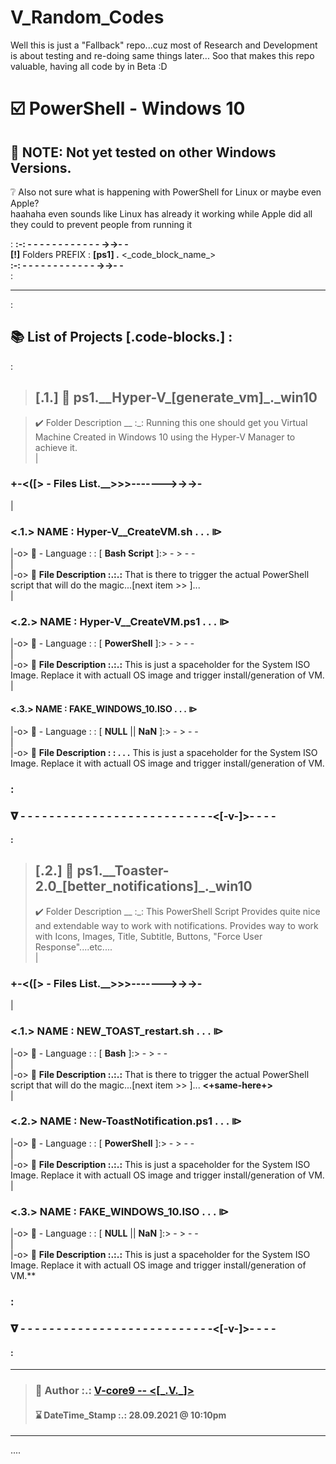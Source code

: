 # **V_Random_Codes**

Well this is just a "Fallback" repo...cuz most of Research and Development is about testing and re-doing same things later... Soo that makes this repo valuable, having all code by in Beta :D



# ☑️ **PowerShell - Windows 10**

## 🔶 NOTE: Not yet tested on other Windows Versions.

❔ Also not sure what is happening with PowerShell for Linux or maybe even Apple?  
 haahaha even sounds like Linux has already it working while Apple did all they could to prevent people from running it
      
:
**:-: - - - - - - - - - - - - ->->- -**    
**[!]**  Folders PREFIX : **[ps1] .** <\_code_block_name\_>     
**:-: - - - - - - - - - - - - ->->- -**    
:      

---     
:       
## 📚 **List of Projects [.code-blocks.] :**     
:         
> ## **[.1.] 🤟 ps1.\_\_Hyper-V\_[generate_vm]\_.\_win10**

> ✔️ Folder Description \__
:_: Running this one should get you Virtual Machine Created in Windows 10 using the Hyper-V Manager to achieve it.       
 |       
 ### +**-<([> - Files List.\_\_>>>------->->->-**
 |  
### **<.1.>** NAME :   **Hyper-V\_\_CreateVM.sh . . . ⧐**    
 |-o> 🔄 - Language  : :  [  **Bash Script** ]:> - >  -  -      
 |   
 |-o> 📜  **File Description  :.:.:**  That is there to trigger the actual PowerShell script that will do the magic...[next item >> ]...     
 |    
###  **<.2.>** NAME :   **Hyper-V\_\_CreateVM.ps1 . . . ⧐**    
 |-o> 🔄 - Language  : :  [  **PowerShell** ]:> - >  -  -      
 |   
 |-o> 📜  **File Description  :.:.:**  This is just a spaceholder for the System ISO Image. Replace it with actuall OS image and trigger install/generation of VM.    
 |    
 ####  **<.3.>** NAME :   **FAKE_WINDOWS_10.ISO . . . ⧐**    
 |-o> 🔄 - Language  : :  [   **NULL** || **NaN** ]:> - >  -  -      
 |   
 |-o> 📜  **File Description : : . . .**    This is just a spaceholder for the System ISO Image. Replace it with actuall OS image and trigger install/generation of VM.    
### :    
### 𝛁 - - - - - - - - - - - - - - - - - - - - - - - - - - **-<[-v-]>-** - - -
#### :      
>## **[.2.] 🤟 ps1.\_\_Toaster-2.0\_[better_notifications]\_.\_win10**
> ✔️ Folder Description \__
>:_:  This PowerShell Script Provides quite nice and extendable way to work with notifications. Provides way to work with Icons, Images, Title, Subtitle, Buttons, "Force User Response"....etc....     
|    
 ### **+-<([> - Files List.\_\_>>>------->->->-**
|    
### **<.1.>** NAME :   **NEW\_TOAST\_restart.sh . . . ⧐**    
 |-o> 🔄 - Language  : :  [  **Bash** ]:> - >  -  -      
 |         
 |-o> 📜  **File Description  :.:.:**  That is there to trigger the actual PowerShell script that will do the magic...[next item >> ]... **<+same-here+>**         
 |    
###  **<.2.>** NAME :   **New-ToastNotification.ps1 . . . ⧐**    
  |-o> 🔄 - Language  : :  [  **PowerShell** ]:> - >  -  -      
 |   
 |-o> 📜  **File Description  :.:.:**  This is just a spaceholder for the System ISO Image. Replace it with actuall OS image and trigger install/generation of VM.    
 |    
### **<.3.>** NAME :   **FAKE_WINDOWS_10.ISO . . . ⧐**    
 |-o> 🔄 - Language  : :  [  **NULL** || **NaN** ]:> - >  -  -      
 |     
 |-o> 📜  **File Description  :.:.:**  This is just a spaceholder for the System ISO Image. Replace it with actuall OS image and trigger install/generation of VM.**   
### :    
### 𝛁 - - - - - - - - - - - - - - - - - - - - - - - - - - **-<[-v-]>-** - - -
#### :      

  ---      
   
>        
> ### 🧗 Author :.:  [**V-core9 -- <[\_.V.\_]>**]("https://github.com/V-core9")    
>  #### ⌛ DateTime_Stamp :.: 28.09.2021 @ 10:10pm  
>    
> 
  ---    
 

 ....
